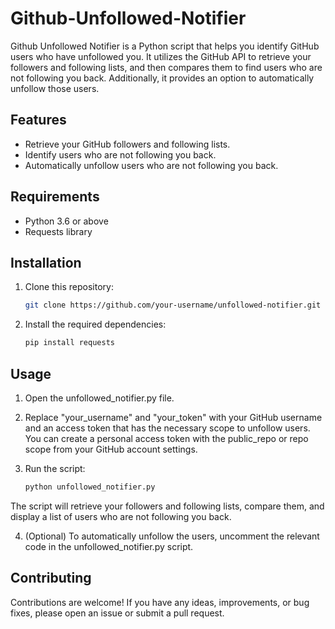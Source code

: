 # Github-Unfollowed-Notifier

Github Unfollowed Notifier is a Python script that helps you identify GitHub users who have unfollowed you. It utilizes the GitHub API to retrieve your followers and following lists, and then compares them to find users who are not following you back. Additionally, it provides an option to automatically unfollow those users.

## Features

- Retrieve your GitHub followers and following lists.
- Identify users who are not following you back.
- Automatically unfollow users who are not following you back.

## Requirements

- Python 3.6 or above
- Requests library

## Installation

1. Clone this repository:

   ```bash
   git clone https://github.com/your-username/unfollowed-notifier.git

2. Install the required dependencies:

   ```bash
   pip install requests

## Usage
1. Open the unfollowed_notifier.py file.

2. Replace "your_username" and "your_token" with your GitHub username and an access token that has the necessary scope to unfollow users. You can create a personal     access token with the public_repo or repo scope from your GitHub account settings.

3. Run the script:

   ```bash
   python unfollowed_notifier.py
The script will retrieve your followers and following lists, compare them, and display a list of users who are not following you back.

4. (Optional) To automatically unfollow the users, uncomment the relevant code in the unfollowed_notifier.py script.


## Contributing
Contributions are welcome! If you have any ideas, improvements, or bug fixes, please open an issue or submit a pull request.

